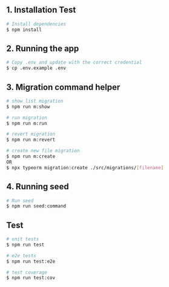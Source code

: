 ## 1. Installation Test

```bash
# Install dependencies
$ npm install
```

## 2. Running the app

```bash
# Copy .env and update with the correct credential
$ cp .env.example .env
```

## 3. Migration command helper

```bash
# show list migration
$ npm run m:show

# run migration
$ npm run m:run

# revert migration
$ npm run m:revert

# create new file migration
$ npm run m:create
OR
$ npx typeorm migration:create ./src/migrations/[filename]
```

## 4. Running seed

```bash
# Run seed
$ npm run seed:command
```

## Test

```bash
# unit tests
$ npm run test

# e2e tests
$ npm run test:e2e

# test coverage
$ npm run test:cov
```
